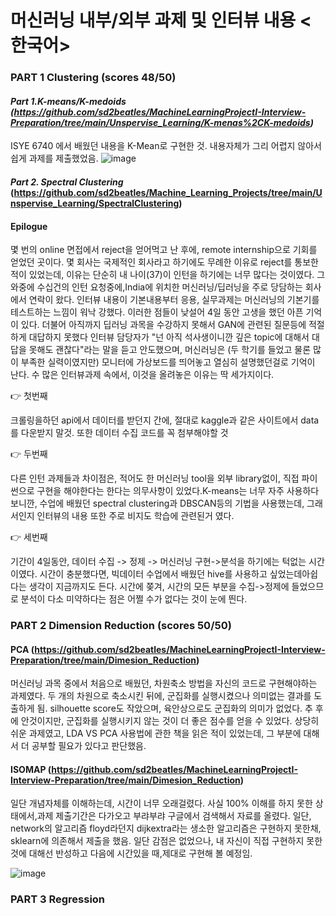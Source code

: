

# 머신러닝 내부/외부 과제 및 인터뷰 내용 <한국어>





### PART 1 Clustering (scores 48/50)

#### _Part 1.K-means/K-medoids (https://github.com/sd2beatles/MachineLearningProjectI-Interview-Preparation/tree/main/Unspervise_Learning/K-menas%2CK-medoids)_

<KOR> ISYE 6740 에서 배웠던 내용을 K-Mean로 구현한 것. 내용자체가 그리 어렵지 않아서 쉽게 과제를 제출했었음. 
  ![image](https://user-images.githubusercontent.com/53164959/114559210-736d9e00-9ca6-11eb-9226-280b086293bd.png)

  

#### _Part 2. Spectral Clustering_ (https://github.com/sd2beatles/Machine_Learning_Projects/tree/main/Unspervise_Learning/SpectralClustering)


#### Epilogue

<KOR> 몇 번의 online 면접에서 reject을 얻어먹고 난 후에, remote internship으로 기회를 얻었던 곳이다. 몇 회사는 국제적인 회사라고 하기에도 무례한 이유로 reject를  통보한적이 있었는데, 이유는 단순히 내 나이(37)이 인턴을 하기에는 너무 많다는 것이였다. 그 와중에 수십건의 인턴 요청중에,India에 위치한 머신러닝/딥러닝을 주로 당담하는 회사에서 연락이 왔다. 인터뷰 내용이 기본내용부터 응용, 실무과제는 머신러닝의 기본기를 테스트하는 느낌이 워낙 강했다. 이러한 점들이 낮설어 4일 동안 고생을 했던 아픈 기억이 있다. 더불어 아직까지 딥러닝 과목을 수강하지 못해서 GAN에 관련된 질문등에 적절하게 대답하지 못했다 인터뷰 담당자가 "넌 아직 석사생이니깐 깊은 topic에 대해서 대답을 못해도 괜찮다"라는 말을 듣고 안도했으며, 머신러닝은 (두 학기를 들었고 물론 많이 부족한 실력이였지만)  모니터에 가상보드를 띄어놓고 열심히 설명했던걸로 기억이 난다. 수 많은 인터뷰과제 속에서, 이것을 올려놓은 이유는 딱 세가지이다. 
  
 
  :point_right: 첫번째 
  
  크롤링을하던 api에서 데이터를 받던지 간에, 절대로 kaggle과 같은 사이트에서 data를 다운받지 말것. 또한 데이터 수집 코드를 꼭 첨부해야할 것
   
  :point_right: 두번째

다른 인턴 과제들과 차이점은, 적어도 한 머신러닝 tool을 외부 library없이, 직접 파이썬으로 구현을 해야한다는 한다는 의무사항이 있었다.K-means는 너무 자주 사용하다 보니깐, 
수업에 배웠던 spectral clustering과 DBSCAN등의 기법을 사용했는데, 그래서인지 인터뷰의 내용 또한 주로 비지도 학습에 관련된거 였다.
 
  
  :point_right: 세번째
  
  기간이 4일동안, 데이터 수집 -> 정제 -> 머신러닝 구현->분석을 하기에는 턱없는 시간이였다. 시간이 충분했다면, 빅데이터 수업에서 배웠던 hive를 사용하고 싶었는데아쉽다는 생각이 지금까지도 든다. 시간에 쫒겨, 시간의 모든 부분을 수집->정제에 들었으므로 분석이 다소 미약하다는 점은 어쩔 수가 없다는 것이 눈에 띈다.
  
  

### PART 2 Dimension Reduction (scores 50/50)

#### PCA (https://github.com/sd2beatles/MachineLearningProjectI-Interview-Preparation/tree/main/Dimesion_Reduction)

머신러닝 과목 중에서 처음으로 배웠던, 차원축소 방법을 자신의 코드로 구현해야하는 과제였다. 두 개의 차원으로 축소시킨 뒤에, 군집화를 실행시켰으나 
의미없는 결과를 도출하게 됨. silhouette score도 작았으며, 육안상으로도 군집화의 의미가 없었다. 추 후에 안것이지만, 군집화를 실행시키지 않는 것이 
더 좋은 점수를 얻을 수 있었다. 상당히 쉬운 과제였고, LDA VS PCA 사용법에 관한 책을 읽은 적이 있었는데, 그 부분에 대해서 더 공부할 필요가 있다고 판단했음.

#### ISOMAP (https://github.com/sd2beatles/MachineLearningProjectI-Interview-Preparation/tree/main/Dimesion_Reduction)

일단 개념자체를 이해하는데, 시간이 너무 오래걸렸다. 사실 100% 이해를 하지 못한 상태에서,과제 제출기간은 다가오고 부랴부랴 구글에서 검색해서
자료를 올렸다. 일단, network의 알고리즘 floyd라던지 dijkextra라는 생소한 알고리즘은 구현하지 못한채, sklearn에  의존해서 제출을 했음. 일단 감점은 없었으나, 내 자신이  직접 구현하지 못한것에 대해선 반성하고 다음에 시간있을 때,제대로 구현해 볼 예정임. 

![image](https://user-images.githubusercontent.com/53164959/113539120-f4c69000-9617-11eb-8aa7-9d4e90dbce79.png)


### PART 3 Regression 







